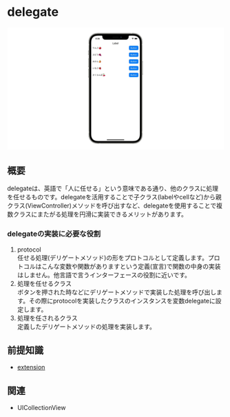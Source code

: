 # delegate
![delegate](delegate.gif)

## 概要
delegateは、英語で「人に任せる」という意味である通り、他のクラスに処理を任せるものです。delegateを活用することで子クラス(labelやcellなど)から親クラス(ViewController)メソッドを呼び出すなど、delegateを使用することで複数クラスにまたがる処理を円滑に実装できるメリットがあります。

### delegateの実装に必要な役割
1. protocol  
    任せる処理(デリゲートメソッド)の形をプロトコルとして定義します。プロトコルはこんな変数や関数がありますという定義(宣言)で関数の中身の実装はしません。他言語で言うインターフェースの役割に近いです。
2. 処理を任せるクラス  
    ボタンを押された時などにデリゲートメソッドで実装した処理を呼び出します。その際にprotocolを実装したクラスのインスタンスを変数delegateに設定します。
3. 処理を任されるクラス  
    定義したデリゲートメソッドの処理を実装します。

## 前提知識 
- [extension](https://github.com/lifeistech/toybox/tree/main/extension)

## 関連
- UICollectionView
